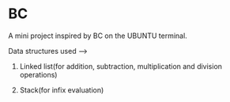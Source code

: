 # BC
A mini project inspired by BC on the UBUNTU terminal.

Data structures used -->

1. Linked list(for addition, subtraction, multiplication and division operations)

2. Stack(for infix evaluation)
